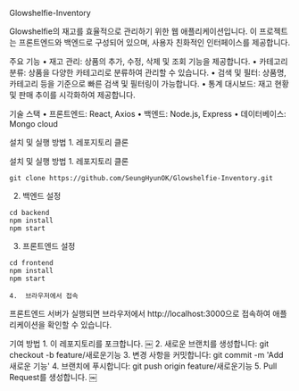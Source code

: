Glowshelfie-Inventory

Glowshelfie의 재고를 효율적으로 관리하기 위한 웹 애플리케이션입니다. 이 프로젝트는 프론트엔드와 백엔드로 구성되어 있으며, 사용자 친화적인 인터페이스를 제공합니다.

주요 기능
	•	재고 관리: 상품의 추가, 수정, 삭제 및 조회 기능을 제공합니다.
	•	카테고리 분류: 상품을 다양한 카테고리로 분류하여 관리할 수 있습니다.
	•	검색 및 필터: 상품명, 카테고리 등을 기준으로 빠른 검색 및 필터링이 가능합니다.
	•	통계 대시보드: 재고 현황 및 판매 추이를 시각화하여 제공합니다.

기술 스택
	•	프론트엔드: React, Axios
	•	백엔드: Node.js, Express
	•	데이터베이스: Mongo cloud

 설치 및 실행 방법
	1.	레포지토리 클론

 설치 및 실행 방법
	1.	레포지토리 클론

 ```
 git clone https://github.com/SeungHyunOK/Glowshelfie-Inventory.git
```
2.	백엔드 설정
```
cd backend
npm install
npm start
```
3.	프론트엔드 설정
```
cd frontend
npm install
npm start
```
	4.	브라우저에서 접속
프론트엔드 서버가 실행되면 브라우저에서 http://localhost:3000으로 접속하여 애플리케이션을 확인할 수 있습니다.

기여 방법
	1.	이 레포지토리를 포크합니다. ￼
	2.	새로운 브랜치를 생성합니다: git checkout -b feature/새로운기능
	3.	변경 사항을 커밋합니다: git commit -m 'Add 새로운 기능'
	4.	브랜치에 푸시합니다: git push origin feature/새로운기능
	5.	Pull Request를 생성합니다. ￼
